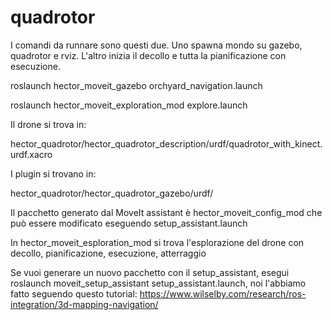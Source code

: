 # quadrotor
I comandi da runnare sono questi due. Uno spawna mondo su gazebo, quadrotor e rviz. L'altro inizia il decollo e tutta la pianificazione con esecuzione.

roslaunch hector_moveit_gazebo orchyard_navigation.launch

roslaunch hector_moveit_exploration_mod explore.launch


Il drone si trova in:

hector_quadrotor/hector_quadrotor_description/urdf/quadrotor_with_kinect.urdf.xacro

I plugin si trovano in:

hector_quadrotor/hector_quadrotor_gazebo/urdf/

Il pacchetto generato dal MoveIt assistant è hector_moveit_config_mod che può essere modificato eseguendo setup_assistant.launch

In hector_moveit_esploration_mod si trova l'esplorazione del drone con decollo, pianificazione, esecuzione, atterraggio

Se vuoi generare un nuovo pacchetto con il setup_assistant, esegui roslaunch moveit_setup_assistant setup_assistant.launch, noi l'abbiamo fatto seguendo questo tutorial:
https://www.wilselby.com/research/ros-integration/3d-mapping-navigation/
